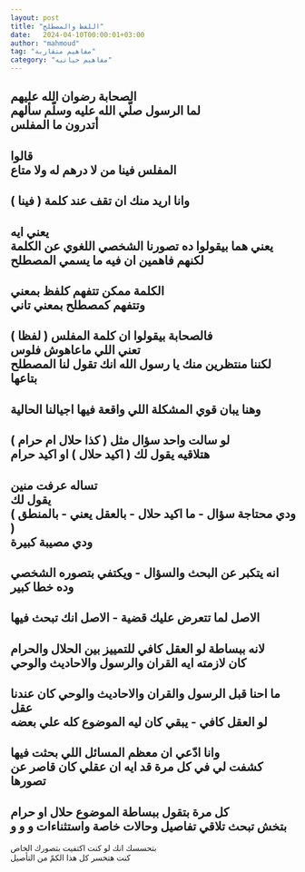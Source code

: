 ```yaml
---
layout: post
title: "اللفظ والمصطلح"
date:   2024-04-10T00:00:01+03:00
author: "mahmoud"
tag: "مفاهيم متقاربة"
category: "مفاهيم حياتيه"
---
```



الصحابة رضوان الله عليهم  
لما الرسول صلّي الله عليه وسلّم سألهم  
أتدرون ما المفلس  
-  
قالوا  
المفلس فينا من لا درهم له ولا متاع  
-  
وانا اريد منك ان تقف عند كلمة ( فينا )  
-  
يعني ايه  
يعني هما بيقولوا ده تصورنا الشخصي اللغوي عن
الكلمة  
لكنهم فاهمين ان فيه ما يسمي المصطلح  
-  
الكلمة ممكن تتفهم كلفظ بمعني  
وتتفهم كمصطلح بمعني تاني  
-  
فالصحابة بيقولوا ان كلمة المفلس ( لفظا )  
تعني اللي ماعاهوش فلوس  
لكننا منتظرين منك يا رسول الله انك تقول لنا المصطلح
بتاعها  
-  
وهنا يبان قوي المشكلة اللي واقعة فيها اجيالنا
الحالية  
-  
لو سالت واحد سؤال مثل ( كذا حلال ام حرام )  
هتلاقيه يقول لك ( اكيد حلال ) او اكيد حرام  
-  
تساله عرفت منين  
يقول لك  
( ودي محتاجة سؤال - ما اكيد حلال - بالعقل يعني -
بالمنطق )  
ودي مصيبة كبيرة  
-  
انه يتكبر عن البحث والسؤال - ويكتفي بتصوره
الشخصي  
وده خطا كبير  
-  
الاصل لما تتعرض عليك قضية - الاصل انك تبحث فيها  
-  
لانه ببساطة لو العقل كافي للتمييز بين الحلال
والحرام  
كان لازمته ايه القران والرسول والاحاديث والوحي  
-  
ما احنا قبل الرسول والقران والاحاديث والوحي كان عندنا
عقل  
لو العقل كافي - يبقي كان ليه الموضوع كله علي
بعضه  
-  
وانا ادّعي ان معظم المسائل اللي بحثت فيها  
كشفت لي في كل مرة قد ايه ان عقلي كان قاصر عن
تصورها  
-  
كل مرة بتقول ببساطة الموضوع حلال او حرام  
بتخش تبحث تلاقي تفاصيل وحالات خاصة واستثناءات و و
و  
-  
بتحسسك انك لو كنت اكتفيت بتصورك الخاص  
كنت هتخسر كل هذا الكمّ من التأصيل
